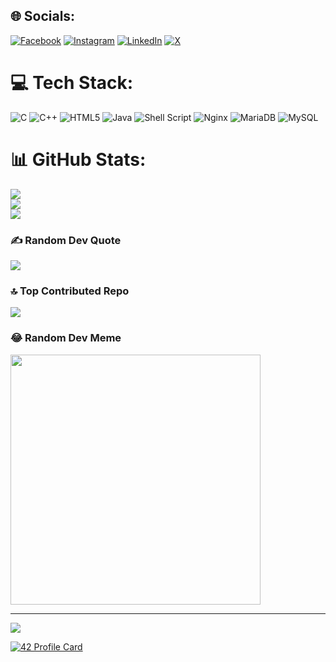 
## 🌐 Socials:
[![Facebook](https://img.shields.io/badge/Facebook-%231877F2.svg?logo=Facebook&logoColor=white)](https://facebook.com/100078894685087) [![Instagram](https://img.shields.io/badge/Instagram-%23E4405F.svg?logo=Instagram&logoColor=white)](https://instagram.com/sfynlsgyr3) [![LinkedIn](https://img.shields.io/badge/LinkedIn-%230077B5.svg?logo=linkedin&logoColor=white)](https://linkedin.com/in/soufiane-essarhir) [![X](https://img.shields.io/badge/X-black.svg?logo=X&logoColor=white)](https://x.com/SoufianeEssarh1) 

# 💻 Tech Stack:
![C](https://img.shields.io/badge/c-%2300599C.svg?style=for-the-badge&logo=c&logoColor=white) ![C++](https://img.shields.io/badge/c++-%2300599C.svg?style=for-the-badge&logo=c%2B%2B&logoColor=white) ![HTML5](https://img.shields.io/badge/html5-%23E34F26.svg?style=for-the-badge&logo=html5&logoColor=white) ![Java](https://img.shields.io/badge/java-%23ED8B00.svg?style=for-the-badge&logo=openjdk&logoColor=white) ![Shell Script](https://img.shields.io/badge/shell_script-%23121011.svg?style=for-the-badge&logo=gnu-bash&logoColor=white) ![Nginx](https://img.shields.io/badge/nginx-%23009639.svg?style=for-the-badge&logo=nginx&logoColor=white) ![MariaDB](https://img.shields.io/badge/MariaDB-003545?style=for-the-badge&logo=mariadb&logoColor=white) ![MySQL](https://img.shields.io/badge/mysql-4479A1.svg?style=for-the-badge&logo=mysql&logoColor=white)
# 📊 GitHub Stats:
![](https://github-readme-stats.vercel.app/api?username=soufianeessarhir&theme=dark&hide_border=false&include_all_commits=true&count_private=true)<br/>
![](https://github-readme-streak-stats.herokuapp.com/?user=soufianeessarhir&theme=dark&hide_border=false)<br/>
![](https://github-readme-stats.vercel.app/api/top-langs/?username=soufianeessarhir&theme=dark&hide_border=false&include_all_commits=true&count_private=true&layout=compact)

### ✍️ Random Dev Quote
![](https://quotes-github-readme.vercel.app/api?type=horizontal&theme=radical)

### 🔝 Top Contributed Repo
![](https://github-contributor-stats.vercel.app/api?username=soufianeessarhir&limit=5&theme=dark&combine_all_yearly_contributions=true)

### 😂 Random Dev Meme
<img src='https://memer-new.vercel.app/' style="height: 400px;"/>

---
[![](https://visitcount.itsvg.in/api?id=soufianeessarhir&icon=0&color=0)](https://visitcount.itsvg.in)

<!-- Proudly created with GPRM ( https://gprm.itsvg.in ) -->
[![42 Profile Card](https://1337-readme-xi.vercel.app/api/profile?cursus=42&dark=true&login=ozaazaa)](https://github.com/mohouyizme/1337-readme)

